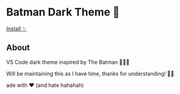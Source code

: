 # Batman Dark Theme 🦇

[Install ✨](#)

## About

VS Code dark theme inspired by The Batman 🦇🦇🦇

Will be maintaining this as I have time, thanks for understanding! 🙏🏽

ade with ❤ (and hate hahahah)
